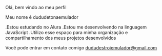 Olá, bem vindo ao meu perfil 

Meu nome é dududetonaemulador

.Estou estudando no Alura
.Estou me desenvolvendo na linguagem JavaScript
.Utilizo esse espaço para minha organização e compartilhamento dos meus projetos desenvolvidos

Você pode entrar em contato comigo 
dududestroiemulador@gmail.com


